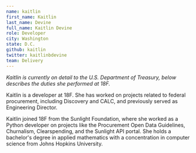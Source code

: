 ```yaml
---
name: kaitlin
first_name: Kaitlin
last_name: Devine
full_name: Kaitlin Devine
role: Developer
city: Washington
state: D.C.
github: kaitlin
twitter: kaitlinbdevine
team: Delivery
---
```

_Kaitlin is currently on detail to the U.S. Department of Treasury, below describes the duties she performed at 18F._

Kaitlin is a developer at 18F. She has worked on projects related to federal procurement, including Discovery and CALC, and previously served as Engineering Director.

Kaitlin joined 18F from the Sunlight Foundation, where she worked as a Python developer on projects like the Procurement Open Data Guidelines, Churnalism, Clearspending, and the Sunlight API portal. She holds a bachelor's degree in applied mathematics with a concentration in computer science from Johns Hopkins University.



